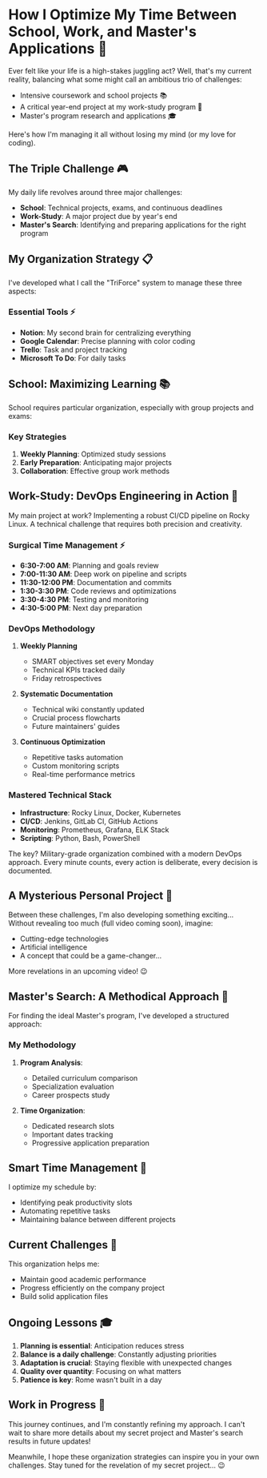 # How I Optimize My Time Between School, Work, and Master's Applications 🎯

Ever felt like your life is a high-stakes juggling act? Well, that's my current reality, balancing what some might call an ambitious trio of challenges:

- Intensive coursework and school projects 📚
- A critical year-end project at my work-study program 💼
- Master's program research and applications 🎓

Here's how I'm managing it all without losing my mind (or my love for coding).

## The Triple Challenge 🎮

My daily life revolves around three major challenges:

- **School**: Technical projects, exams, and continuous deadlines
- **Work-Study**: A major project due by year's end
- **Master's Search**: Identifying and preparing applications for the right program

## My Organization Strategy 📋

I've developed what I call the "TriForce" system to manage these three aspects:

### Essential Tools ⚡

- **Notion**: My second brain for centralizing everything
- **Google Calendar**: Precise planning with color coding
- **Trello**: Task and project tracking
- **Microsoft To Do**: For daily tasks

## School: Maximizing Learning 📚

School requires particular organization, especially with group projects and exams:

### Key Strategies

1. **Weekly Planning**: Optimized study sessions
2. **Early Preparation**: Anticipating major projects
3. **Collaboration**: Effective group work methods

## Work-Study: DevOps Engineering in Action 💼

My main project at work? Implementing a robust CI/CD pipeline on Rocky Linux. A technical challenge that requires both precision and creativity.

### Surgical Time Management ⚡

- **6:30-7:00 AM**: Planning and goals review
- **7:00-11:30 AM**: Deep work on pipeline and scripts
- **11:30-12:00 PM**: Documentation and commits
- **1:30-3:30 PM**: Code reviews and optimizations
- **3:30-4:30 PM**: Testing and monitoring
- **4:30-5:00 PM**: Next day preparation

### DevOps Methodology

1. **Weekly Planning**
   - SMART objectives set every Monday
   - Technical KPIs tracked daily
   - Friday retrospectives

2. **Systematic Documentation**
   - Technical wiki constantly updated
   - Crucial process flowcharts
   - Future maintainers' guides

3. **Continuous Optimization**
   - Repetitive tasks automation
   - Custom monitoring scripts
   - Real-time performance metrics

### Mastered Technical Stack

- **Infrastructure**: Rocky Linux, Docker, Kubernetes
- **CI/CD**: Jenkins, GitLab CI, GitHub Actions
- **Monitoring**: Prometheus, Grafana, ELK Stack
- **Scripting**: Python, Bash, PowerShell

The key? Military-grade organization combined with a modern DevOps approach. Every minute counts, every action is deliberate, every decision is documented.

## A Mysterious Personal Project 🤫

Between these challenges, I'm also developing something exciting... Without revealing too much (full video coming soon), imagine:

- Cutting-edge technologies
- Artificial intelligence
- A concept that could be a game-changer...

More revelations in an upcoming video! 😉

## Master's Search: A Methodical Approach 📝

For finding the ideal Master's program, I've developed a structured approach:

### My Methodology

1. **Program Analysis**:
   - Detailed curriculum comparison
   - Specialization evaluation
   - Career prospects study

2. **Time Organization**:
   - Dedicated research slots
   - Important dates tracking
   - Progressive application preparation

## Smart Time Management 🤖

I optimize my schedule by:

- Identifying peak productivity slots
- Automating repetitive tasks
- Maintaining balance between different projects

## Current Challenges 🎯

This organization helps me:

- Maintain good academic performance
- Progress efficiently on the company project
- Build solid application files

## Ongoing Lessons 🎓

1. **Planning is essential**: Anticipation reduces stress
2. **Balance is a daily challenge**: Constantly adjusting priorities
3. **Adaptation is crucial**: Staying flexible with unexpected changes
4. **Quality over quantity**: Focusing on what matters
5. **Patience is key**: Rome wasn't built in a day

## Work in Progress 🌟

This journey continues, and I'm constantly refining my approach. I can't wait to share more details about my secret project and Master's search results in future updates!

Meanwhile, I hope these organization strategies can inspire you in your own challenges. Stay tuned for the revelation of my secret project... 😉
